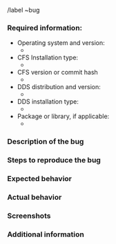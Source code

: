 /label ~bug
<!--
IF YOUR BUG REPORT IS NOT CONFIRMED then you should consider posting to Questions/Answers instead. You will get help faster.
Be as detailed as possible.
For CONFIRMED bug reports, please fill out the information below.
-->
### Required information:
- Operating system and version:
  - <!-- OS and version (e.g. Ubuntu 18.04, MacOS 10.14, Windows 10 build 1817) -->
- CFS Installation type:
  - <!-- How did you install CFS ? From source, from binaries, Docker, etc. Link to a guide if you followed one. -->
- CFS version or commit hash
  - <!-- If from binaries or docker, give the version. If from source, give the output of git rev-parse HEAD or the repos file you use -->
- DDS distribution and version:
  - <!-- State the name of the DDS distribution you are using, and if applicable a patch version -->
- DDS installation type:
  - <!-- How did you install DDS? From source, from binaries, Docker, etc. Link to a guide if you followed one. -->
- Package or library, if applicable:
  - <!-- e.g. driver, or N/A -->

### Description of the bug
<!-- Provide a clear and concise description of what the bug is. -->

### Steps to reproduce the bug
<!-- Detailed instructions on how to reliably reproduce the bug, e.g.
1. Launch ...
2. Add ...
3. Execute
....
X. See error displayed

If you include code, do not use a screenshot.
``` Provide code that can be copy-pasted ``` -->

### Expected behavior
<!-- A clear and detailed description of what you expected to happen. -->


### Actual behavior
<!-- A clear and detailed description of what actually happens. -->


### Screenshots
<!-- If applicable, add screenshots to help explain your problem. -->


### Additional information
<!-- Add any other context about the problem here. -->

